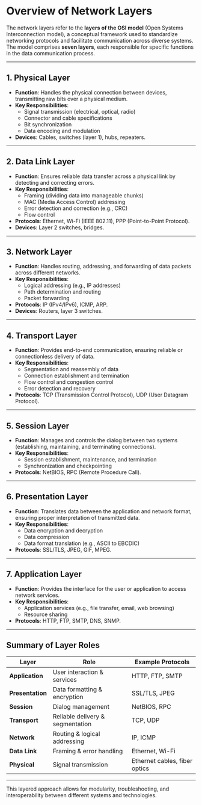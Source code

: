 # Overview of Network Layers

The network layers refer to the **layers of the OSI model** (Open Systems Interconnection model), a conceptual framework used to standardize networking protocols and facilitate communication across diverse systems. The model comprises **seven layers**, each responsible for specific functions in the data communication process.

---

## 1. Physical Layer
- **Function**: Handles the physical connection between devices, transmitting raw bits over a physical medium.
- **Key Responsibilities**:
    - Signal transmission (electrical, optical, radio)
    - Connector and cable specifications
    - Bit synchronization
    - Data encoding and modulation
- **Devices**: Cables, switches (layer 1), hubs, repeaters.

---

## 2. Data Link Layer
- **Function**: Ensures reliable data transfer across a physical link by detecting and correcting errors.
- **Key Responsibilities**:
    - Framing (dividing data into manageable chunks)
    - MAC (Media Access Control) addressing
    - Error detection and correction (e.g., CRC)
    - Flow control
- **Protocols**: Ethernet, Wi-Fi (IEEE 802.11), PPP (Point-to-Point Protocol).
- **Devices**: Layer 2 switches, bridges.

---

## 3. Network Layer
- **Function**: Handles routing, addressing, and forwarding of data packets across different networks.
- **Key Responsibilities**:
    - Logical addressing (e.g., IP addresses)
    - Path determination and routing
    - Packet forwarding
- **Protocols**: IP (IPv4/IPv6), ICMP, ARP.
- **Devices**: Routers, layer 3 switches.

---

## 4. Transport Layer
- **Function**: Provides end-to-end communication, ensuring reliable or connectionless delivery of data.
- **Key Responsibilities**:
    - Segmentation and reassembly of data
    - Connection establishment and termination
    - Flow control and congestion control
    - Error detection and recovery
- **Protocols**: TCP (Transmission Control Protocol), UDP (User Datagram Protocol).

---

## 5. Session Layer
- **Function**: Manages and controls the dialog between two systems (establishing, maintaining, and terminating connections).
- **Key Responsibilities**:
    - Session establishment, maintenance, and termination
    - Synchronization and checkpointing
- **Protocols**: NetBIOS, RPC (Remote Procedure Call).

---

## 6. Presentation Layer
- **Function**: Translates data between the application and network format, ensuring proper interpretation of transmitted data.
- **Key Responsibilities**:
    - Data encryption and decryption
    - Data compression
    - Data format translation (e.g., ASCII to EBCDIC)
- **Protocols**: SSL/TLS, JPEG, GIF, MPEG.

---

## 7. Application Layer
- **Function**: Provides the interface for the user or application to access network services.
- **Key Responsibilities**:
    - Application services (e.g., file transfer, email, web browsing)
    - Resource sharing
- **Protocols**: HTTP, FTP, SMTP, DNS, SNMP.

---

## Summary of Layer Roles

| **Layer**              | **Role**                           | **Example Protocols**         |
|------------------------|-----------------------------------|-------------------------------|
| **Application**        | User interaction & services      | HTTP, FTP, SMTP              |
| **Presentation**       | Data formatting & encryption     | SSL/TLS, JPEG                |
| **Session**            | Dialog management               | NetBIOS, RPC                 |
| **Transport**          | Reliable delivery & segmentation | TCP, UDP                     |
| **Network**            | Routing & logical addressing     | IP, ICMP                     |
| **Data Link**          | Framing & error handling         | Ethernet, Wi-Fi              |
| **Physical**           | Signal transmission              | Ethernet cables, fiber optics |

---

This layered approach allows for modularity, troubleshooting, and interoperability between different systems and technologies.

